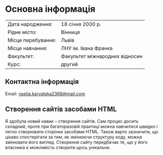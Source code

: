 # Основна інформація

|    |            |
|----------|-------------|
| Дата народження: |  18 січня 2000 р. |  
| Рідне місто: | Вінниця  |  
| Місце перебування: | Львів |  
| Місце навчання: | ЛНУ ім. Івана Франка |  
| Факультет: | Факультет міжнародних відносин |  
| Курс: | другий |   

## Контактна інформація

Email:	nastia.karvatska2368@mail.com

## Створення сайтів засобами HTML

Я здобула новий навик – створення сайтів. Сам процес досить складний, проте при багаторазовій практиці можна навчитися швидко і легко створювати сторінки засобами HTML. Також варто зазначити, що цікаво спостерігати за тим, як змінюючи структуру коду, можна змінювати його вигляд. Створення сайту передбачає те, що у його власника є можливість створити щось унікальне.
